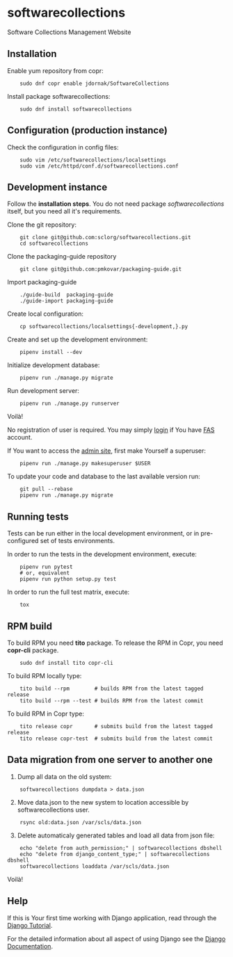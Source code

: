 softwarecollections
===================

Software Collections Management Website


Installation
------------

Enable yum repository from copr:

```
    sudo dnf copr enable jdornak/SoftwareCollections
```

Install package softwarecollections:

```
    sudo dnf install softwarecollections
```


Configuration (production instance)
-----------------------------------

Check the configuration in config files:

```
    sudo vim /etc/softwarecollections/localsettings
    sudo vim /etc/httpd/conf.d/softwarecollections.conf
```


Development instance
--------------------

Follow the **installation steps**. You do not need package
*softwarecollections* itself, but you need all it's requirements.

Clone the git repository:

```
    git clone git@github.com:sclorg/softwarecollections.git
    cd softwarecollections
```

Clone the packaging-guide repository

```
    git clone git@github.com:pmkovar/packaging-guide.git
```

Import packaging-guide

```
    ./guide-build  packaging-guide
    ./guide-import packaging-guide
```

Create local configuration:

```
    cp softwarecollections/localsettings{-development,}.py
```

Create and set up the development environment:

```
    pipenv install --dev
```

Initialize development database:

```
    pipenv run ./manage.py migrate
```

Run development server:

```
    pipenv run ./manage.py runserver
```

Voilà!

No registration of user is required.
You may simply [login](http://127.0.0.1:8000/login) if You have
[FAS](https://admin.fedoraproject.org/accounts/) account.

If You want to access the [admin site](http://127.0.0.1:8000/admin/),
first make Yourself a superuser:

```
    pipenv run ./manage.py makesuperuser $USER
```

To update your code and database to the last available version run:

```
    git pull --rebase
    pipenv run ./manage.py migrate
```

Running tests
-------------

Tests can be run either in the local development environment,
or in pre-configured set of tests environments.

In order to run the tests in the development environment, execute:

```
    pipenv run pytest
    # or, equivalent
    pipenv run python setup.py test
```

In order to run the full test matrix, execute:

```
    tox
```

RPM build
---------

To build RPM you need **tito** package. To release the RPM in Copr,
you need **copr-cli** package.

```
    sudo dnf install tito copr-cli
```

To build RPM locally type:

```
    tito build --rpm        # builds RPM from the latest tagged release
    tito build --rpm --test # builds RPM from the latest commit
```

To build RPM in Copr type:

```
    tito release copr       # submits build from the latest tagged release
    tito release copr-test  # submits build from the latest commit
```


Data migration from one server to another one
---------------------------------------------

1. Dump all data on the old system:

```
    softwarecollections dumpdata > data.json
```

2. Move data.json to the new system to location accessible by softwarecollections user.

```
    rsync old:data.json /var/scls/data.json
```

3. Delete automaticaly generated tables and load all data from json file:

```
    echo "delete from auth_permission;" | softwarecollections dbshell
    echo "delete from django_content_type;" | softwarecollections dbshell
    softwarecollections loaddata /var/scls/data.json
```


Voilà!


Help
----

If this is Your first time working with Django application, read through the
[Django Tutorial](https://docs.djangoproject.com/en/1.9/intro/tutorial01/).

For the detailed information about all aspect of using Django see the
[Django Documentation](https://docs.djangoproject.com/en/1.9/).

